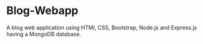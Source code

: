 # Blog-Webapp
A blog web application using HTMl, CSS, Bootstrap, Node.js and Express.js having a MongoDB database.
